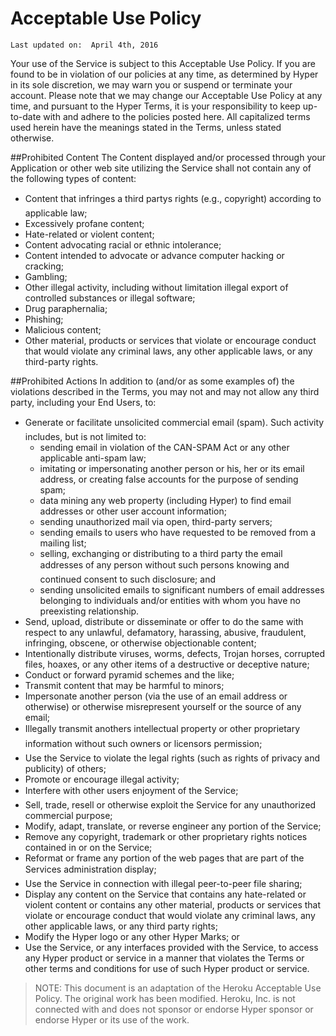 # Acceptable Use Policy

`Last updated on:  April 4th, 2016`

Your use of the Service is subject to this Acceptable Use Policy. If you are found to be in violation of our policies at any time, as determined by Hyper in its sole discretion, we may warn you or suspend or terminate your account. Please note that we may change our Acceptable Use Policy at any time, and pursuant to the Hyper Terms, it is your responsibility to keep up-to-date with and adhere to the policies posted here. All capitalized terms used herein have the meanings stated in the Terms, unless stated otherwise.

##Prohibited Content
The Content displayed and/or processed through your Application or other web site utilizing the Service shall not contain any of the following types of content:
- Content that infringes a third partys rights (e.g., copyright) according to applicable law;
- Excessively profane content;
- Hate-related or violent content;
- Content advocating racial or ethnic intolerance;
- Content intended to advocate or advance computer hacking or cracking;
- Gambling;
- Other illegal activity, including without limitation illegal export of controlled substances or illegal software;
- Drug paraphernalia;
- Phishing;
- Malicious content;
- Other material, products or services that violate or encourage conduct that would violate any criminal laws, any other applicable laws, or any third-party rights.

##Prohibited Actions
In addition to (and/or as some examples of) the violations described in the Terms, you may not and may not allow any third party, including your End Users, to:
- Generate or facilitate unsolicited commercial email (spam). Such activity includes, but is not limited to:
	- sending email in violation of the CAN-SPAM Act or any other applicable anti-spam law;
	- imitating or impersonating another person or his, her or its email address, or creating false accounts for the purpose of sending spam;
	- data mining any web property (including Hyper) to find email addresses or other user account information;
	- sending unauthorized mail via open, third-party servers;
	- sending emails to users who have requested to be removed from a mailing list;
	- selling, exchanging or distributing to a third party the email addresses of any person without such persons knowing and continued consent to such disclosure; and
	- sending unsolicited emails to significant numbers of email addresses belonging to individuals and/or entities with whom you have no preexisting relationship.
- Send, upload, distribute or disseminate or offer to do the same with respect to any unlawful, defamatory, harassing, abusive, fraudulent, infringing, obscene, or otherwise objectionable content;
- Intentionally distribute viruses, worms, defects, Trojan horses, corrupted files, hoaxes, or any other items of a destructive or deceptive nature;
- Conduct or forward pyramid schemes and the like;
- Transmit content that may be harmful to minors;
- Impersonate another person (via the use of an email address or otherwise) or otherwise misrepresent yourself or the source of any email;
- Illegally transmit anothers intellectual property or other proprietary information without such owners or licensors permission;
- Use the Service to violate the legal rights (such as rights of privacy and publicity) of others;
- Promote or encourage illegal activity;
- Interfere with other users enjoyment of the Service;
- Sell, trade, resell or otherwise exploit the Service for any unauthorized commercial purpose;
- Modify, adapt, translate, or reverse engineer any portion of the Service;
- Remove any copyright, trademark or other proprietary rights notices contained in or on the Service;
- Reformat or frame any portion of the web pages that are part of the Services administration display;
- Use the Service in connection with illegal peer-to-peer file sharing;
- Display any content on the Service that contains any hate-related or violent content or contains any other material, products or services that violate or encourage conduct that would violate any criminal laws, any other applicable laws, or any third party rights;
- Modify the Hyper logo or any other Hyper Marks; or
- Use the Service, or any interfaces provided with the Service, to access any Hyper product or service in a manner that violates the Terms or other terms and conditions for use of such Hyper product or service.

> NOTE: This document is an adaptation of the Heroku Acceptable Use Policy. The original work has been modified. Heroku, Inc. is not connected with and does not sponsor or endorse Hyper sponsor or endorse Hyper or its use of the work.


